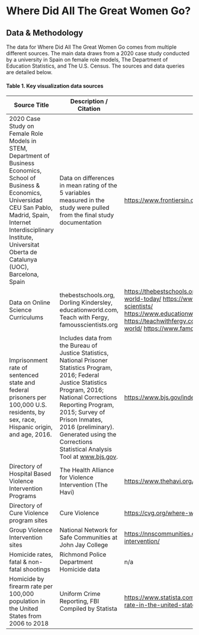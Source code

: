 # Where Did All The Great Women Go?
## Data & Methodology
The data for Where Did All The Great Women Go comes from multiple different sources. The main data draws from a 2020 case study conducted by a university in Spain on female role models, The Department of Education Statistics, and The U.S. Census. The sources and data queries are detailed below.

#### Table 1. Key visualization data sources

| Source Title | Description / Citation | URL |
| ----------- | ----------- | ----------- |
| 2020 Case Study on Female Role Models in STEM, Department of Business Economics, School of Business & Economics, Universidad CEU San Pablo, Madrid, Spain, Internet Interdisciplinary Institute, Universitat Oberta de Catalunya (UOC), Barcelona, Spain | Data on differences in mean rating of the 5 variables measured in the study were pulled from the final study documentation | https://www.frontiersin.org/articles/10.3389/fpsyg.2020.02204/full |
| Data on Online Science Curriculums | thebestschools.org, Dorling Kindersley, educationworld.com, Teach with Fergy, famousscientists.org | https://thebestschools.org/features/50-influential-scientists-world-today/  https://www.dkfindout.com/us/science/famous-scientists/ https://www.educationworld.com/science/scientists.shtml  https://teachwithfergy.com/famous-scientists-who-changed-the-world/  https://www.famousscientists.org/popular/ | | Jail incarceration rates at midyear, by race or ethnicity, 1990-2018 | Bureau of Justice Statistics, Annual Survey of Jails, 1990-2004 and 2006-2018; and Census of Jail Inmates, 2005. | https://www.bjs.gov/index.cfm?ty=pbdetail&iid=6826 |
| Imprisonment rate of sentenced state and federal prisoners per 100,000 U.S. residents, by sex, race, Hispanic origin, and age, 2016.  | Includes data from the Bureau of Justice Statistics, National Prisoner Statistics Program, 2016; Federal Justice Statistics Program, 2016; National Corrections Reporting Program, 2015; Survey of Prison Inmates, 2016 (preliminary). Generated using the Corrections Statistical Analysis Tool at www.bjs.gov.| https://www.bjs.gov/index.cfm?ty=nps |
| Directory of Hospital Based Violence Intervention Programs | The Health Alliance for Violence Intervention (The Havi) | https://www.thehavi.org/directory-by-name |
| Directory of Cure Violence program sites | Cure Violence | https://cvg.org/where-we-work/ |
| Group Violence Intervention sites | National Network for Safe Communities at John Jay College | https://nnscommunities.org/strategies/group-violence-intervention/ |
| Homicide rates, fatal & non-fatal shootings  | Richmond Police Department Homicide data | n/a |
| Homicide by firearm rate per 100,000 population in the United States from 2006 to 2018 | Uniform Crime Reporting, FBI Compiled by Statista  | https://www.statista.com/statistics/249805/homicide-by-firearm-rate-in-the-united-states/ |
